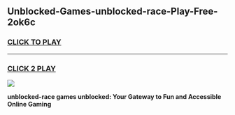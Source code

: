 
## Unblocked-Games-unblocked-race-Play-Free-2ok6c
<h3>
<a href="https://premium76.site?title=unblocked-race&ref=18A1">CLICK TO PLAY</a></h3>
<hr>

<h3>
<a href="https://premium76.site?title=unblocked-race&ref=18A1">CLICK 2 PLAY</a>
  
</h3>

<a href="https://premium76.site?title=unblocked-race&ref=18A1"><img src="https://clearcache.store/games.png"></a>


**unblocked-race games unblocked: Your Gateway to Fun and Accessible Online Gaming**
